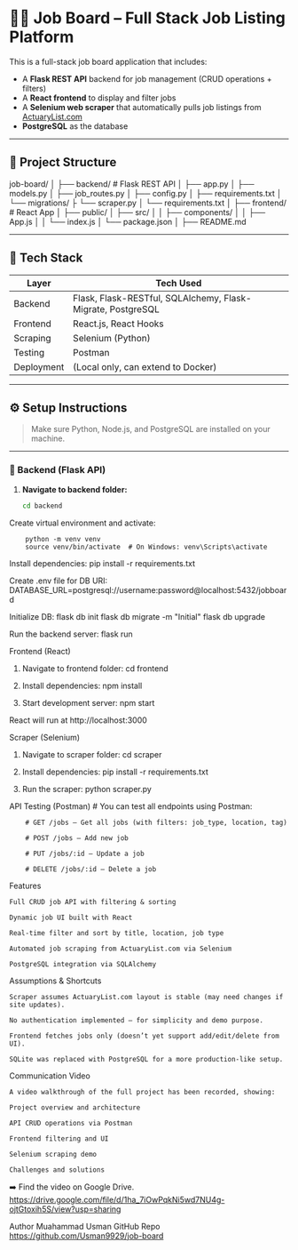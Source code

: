 # 🧑‍💻 Job Board – Full Stack Job Listing Platform

This is a full-stack job board application that includes:

- A **Flask REST API** backend for job management (CRUD operations + filters)
- A **React frontend** to display and filter jobs
- A **Selenium web scraper** that automatically pulls job listings from [ActuaryList.com](https://www.actuarylist.com/)
- **PostgreSQL** as the database

---

## 📁 Project Structure
job-board/
│
├── backend/ # Flask REST API
│ ├── app.py
│ ├── models.py
│ ├── job_routes.py
│ ├── config.py
│ ├── requirements.txt
│ └── migrations/
├ └── scraper.py
│ └── requirements.txt
│
├── frontend/ # React App
│ ├── public/
│ ├── src/
│ │ ├── components/
│ │ ├── App.js
│ │ └── index.js
│ └── package.json
│
├── README.md



---

## 🚀 Tech Stack

| Layer      | Tech Used                            |
|------------|--------------------------------------|
| Backend    | Flask, Flask-RESTful, SQLAlchemy, Flask-Migrate, PostgreSQL |
| Frontend   | React.js, React Hooks                |
| Scraping   | Selenium (Python)                    |
| Testing    | Postman                              |
| Deployment | (Local only, can extend to Docker)   |

---

## ⚙️ Setup Instructions

> Make sure Python, Node.js, and PostgreSQL are installed on your machine.

---

### 🔧 Backend (Flask API)

1. **Navigate to backend folder:**
   ```bash
   cd backend


Create virtual environment and activate:

        python -m venv venv
        source venv/bin/activate  # On Windows: venv\Scripts\activate


Install dependencies:
        pip install -r requirements.txt


Create .env file for DB URI:
        DATABASE_URL=postgresql://username:password@localhost:5432/jobboard


Initialize DB:
        flask db init
        flask db migrate -m "Initial"
        flask db upgrade


Run the backend server:
        flask run


Frontend (React)
 1)  Navigate to frontend folder:
        cd frontend

 2) Install dependencies:
        npm install

3)  Start development server:
        npm start

React will run at http://localhost:3000



 Scraper (Selenium)
1)  Navigate to scraper folder:
        cd scraper

2)  Install dependencies:
        pip install -r requirements.txt

3) Run the scraper:
        python scraper.py


 API Testing (Postman)
        # You can test all endpoints using Postman:

        # GET /jobs – Get all jobs (with filters: job_type, location, tag)

        # POST /jobs – Add new job

        # PUT /jobs/:id – Update a job

        # DELETE /jobs/:id – Delete a job



Features

    Full CRUD job API with filtering & sorting

    Dynamic job UI built with React

    Real-time filter and sort by title, location, job type

    Automated job scraping from ActuaryList.com via Selenium

    PostgreSQL integration via SQLAlchemy




Assumptions & Shortcuts

    Scraper assumes ActuaryList.com layout is stable (may need changes if site updates).

    No authentication implemented — for simplicity and demo purpose.

    Frontend fetches jobs only (doesn’t yet support add/edit/delete from UI).

    SQLite was replaced with PostgreSQL for a more production-like setup.



Communication Video

    A video walkthrough of the full project has been recorded, showing:

    Project overview and architecture

    API CRUD operations via Postman

    Frontend filtering and UI

    Selenium scraping demo

    Challenges and solutions



➡️ Find the video on Google Drive.
https://drive.google.com/file/d/1ha_7iOwPqkNi5wd7NU4g-ojtGtoxih5S/view?usp=sharing



Author
    Muahammad Usman
    GitHub Repo https://github.com/Usman9929/job-board